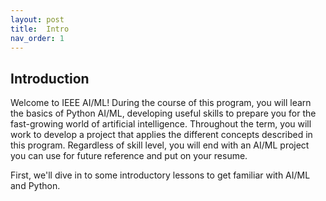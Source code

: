 ```yaml
---
layout: post
title:  Intro
nav_order: 1
---
```


## Introduction

Welcome to IEEE AI/ML! During the course of this program, you will learn the basics of Python AI/ML, developing useful skills to prepare you for the fast-growing world of artificial intelligence. Throughout the term, you will work to develop a project that applies the different concepts described in this program. Regardless of skill level, you will end with an AI/ML project you can use for future reference and put on your resume.

First, we'll dive in to some introductory lessons to get familiar with AI/ML and Python.